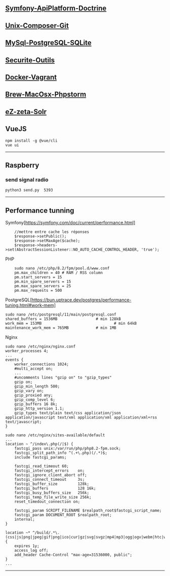 
[Symfony-ApiPlatform-Doctrine](CheatSheet-Symfony-ApiPlatform-Doctrine.md)
-------

[Unix-Composer-Git](CheatSheet-Unix-Composer-Git.md)
-------

[MySql-PostgreSQL-SQLite](CheatSheet-MySql-PostgreSQL-SQLite.md)
-------

[Securite-Outils](CheatSheet-Securite-Outils.md)
-------

[Docker-Vagrant](CheatSheet-Docker-Vagrant.md)
-------

[Brew-MacOsx-Phpstorm](CheatSheet-Brew-MacOsx-Phpstorm.md)
-------

[eZ-zeta-Solr](CheatSheet-eZ-zeta-Solr.md)
-------

## VueJS

    npm install -g @vue/cli
    vue ui

--------

## Raspberry
### send signal radio
    python3 send.py  5393

-------


## Performance tunning
Symfony[https://symfony.com/doc/current/performance.html]

        //mettre entre cache les réponses
        $response->setPublic();
        $response->setMaxAge($cache);
        $response->headers->set(AbstractSessionListener::NO_AUTO_CACHE_CONTROL_HEADER, 'true');
        
PHP

        sudo nano /etc/php/8.2/fpm/pool.d/www.conf
        pm.max_children = 40 # RAM / RSS column
        pm.start_servers = 15
        pm.min_spare_servers = 15
        pm.max_spare_servers = 25
        pm.max_requests = 500

        
PostgreSQL[https://bun.uptrace.dev/postgres/performance-tuning.html#work-mem]

    sudo nano /etc/postgresql/11/main/postgresql.conf 
    shared_buffers = 1536MB                 # min 128kB
    work_mem = 153MB                                # min 64kB
    maintenance_work_mem = 765MB            # min 1MB

Nginx 

    sudo nano /etc/nginx/nginx.conf
    worker_processes 4;
    ...
    events {
        worker_connections 1024;
        #multi_accept on;
        ...
        #uncomments lines "gzip on" to "gzip_types"
        gzip on;
        gzip_min_length 500;
        gzip_vary on;
        gzip_proxied any;
        gzip_comp_level 6;
        gzip_buffers 16 8k;
        gzip_http_version 1.1;
        gzip_types text/plain text/css application/json application/javascript text/xml application/xml application/xml+rss text/javascript;
    }

    sudo nano /etc/nginx/sites-available/default 
    ...
    location ~ ^/index\.php(/|$) {
        fastcgi_pass unix:/var/run/php/php8.2-fpm.sock;
        fastcgi_split_path_info ^(.+\.php)(/.*)$;
        include fastcgi_params;

        fastcgi_read_timeout 60;
        fastcgi_intercept_errors    on;
        fastcgi_ignore_client_abort off;
        fastcgi_connect_timeout     3s;
        fastcgi_buffer_size         128k;
        fastcgi_buffers             128 16k;
        fastcgi_busy_buffers_size   256k;
        fastcgi_temp_file_write_size 256k;
        reset_timedout_connection on;

        fastcgi_param SCRIPT_FILENAME $realpath_root$fastcgi_script_name;
        fastcgi_param DOCUMENT_ROOT $realpath_root;
        internal;
    }

    location ~* ^/build/.*\.(css|js|png|jpeg|gif|png|ico|cur|gz|svg|svgz|mp4|mp3|ogg|ogv|webm|htc|woff2|woff)$ {
        expires 1y;
        access_log off;
        add_header Cache-Control "max-age=31536000, public";
    }
    ...

-------

